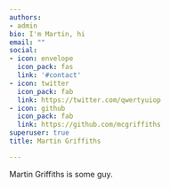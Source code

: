 ```yaml
---
authors:
- admin
bio: I'm Martin, hi
email: ""
social:
- icon: envelope
  icon_pack: fas
  link: '#contact'
- icon: twitter
  icon_pack: fab
  link: https://twitter.com/qwertyuiop
- icon: github
  icon_pack: fab
  link: https://github.com/mcgriffiths
superuser: true
title: Martin Griffiths

---
```


Martin Griffiths is some guy.
